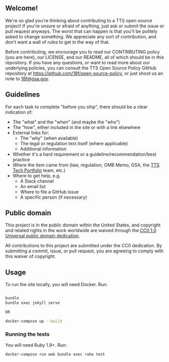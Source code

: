 ## Welcome!

We're so glad you're thinking about contributing to a TTS open source project! If you're unsure or afraid of anything, just ask or submit the issue or pull request anyways. The worst that can happen is that you'll be politely asked to change something. We appreciate any sort of contribution, and don't want a wall of rules to get in the way of that.

Before contributing, we encourage you to read our CONTRIBUTING policy (you are here), our LICENSE, and our README, all of which should be in this repository. If you have any questions, or want to read more about our underlying policies, you can consult the TTS Open Source Policy GitHub repository at https://github.com/18f/open-source-policy, or just shoot us an note to [18f@gsa.gov](mailto:18f@gsa.gov).

## Guidelines

For each task to complete "before you ship", there should be a clear indication of:

- The "what" and the "when" (and maybe the "who")
- The "how", either included in the site or with a link elsewhere
- External links for:
  - The "why" (when available)
  - The legal or regulation text itself (where applicable)
  - Additional information
- Whether it's a hard requirement or a guideline/recommendation/best practice
- Where the item came from (law, regulation, OMB Memo, GSA, the [TTS Tech Portfolio](https://handbook.18f.gov/tech-portfolio/) team, etc.)
- Where to get help, e.g.
  - A Slack channel
  - An email list
  - Where to file a GitHub issue
  - A specific person (if necessary)

## Public domain

This project is in the public domain within the United States, and
copyright and related rights in the work worldwide are waived through
the [CC0 1.0 Universal public domain dedication](https://creativecommons.org/publicdomain/zero/1.0/).

All contributions to this project are submitted under the CC0
dedication. By submitting a commit, issue, or pull request, you are agreeing to comply
with this waiver of copyright.

## Usage

To run the site locally, you will need Docker. Run:

```bash

bundle
bundle exec jekyll serve

OR

docker-compose up --build
```

### Running the tests

You will need Ruby 1.9+. Run:

```bash
docker-compose run web bundle exec rake test
```
